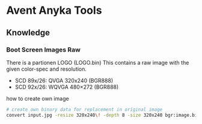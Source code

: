 # Avent Anyka Tools
## Knowledge
### Boot Screen Images Raw
There is a partionen LOGO (LOGO.bin)
This contains a raw image with the given color-spec and resolution.
- SCD 89x/26: QVGA  320x240 (BGR888)
- SCD 92x/26: WQVGA 480×272 (BGR888)

how to create own image
```bash
# create own binary data for replacement in original image
convert input.jpg -resize 320x240\! -depth 8 -size 320x240 bgr:image.bin
```